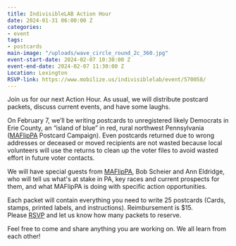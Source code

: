 ```yaml
---
title: IndivisibleLAB Action Hour
date: 2024-01-31 06:00:00 Z
categories:
- event
tags:
- postcards
main-image: "/uploads/wave_circle_round_2c_360.jpg"
event-start-date: 2024-02-07 10:30:00 Z
event-end-date: 2024-02-07 11:30:00 Z
Location: Lexington
RSVP-link: https://www.mobilize.us/indivisiblelab/event/570058/
---
```


Join us for our next Action Hour. As usual, we will distribute postcard packets, discuss current events, and have some laughs.

On February 7, we’ll be writing postcards to unregistered likely Democrats in Erie County, an “island of blue” in red, rural northwest Pennsylvania ([MAFlipPA](https://www.maflippa.org/) Postcard Campaign). Even postcards returned due to wrong addresses or deceased or moved recipients are not wasted because local volunteers will use the returns to clean up the voter files to avoid wasted effort in future voter contacts.

We will have special guests from [MAFlipPA](https://www.maflippa.org/), Bob Scheier and Ann Eldridge, who will tell us what's at stake in PA, key races and current prospects for them, and what MAFlipPA is doing with specific action opportunities.

Each packet will contain everything you need to write 25 postcards (Cards, stamps, printed labels, and instructions). Reimbursement is $15. Please [RSVP](https://www.mobilize.us/indivisiblelab/event/570058/) and let us know how many packets to reserve. 

Feel free to come and share anything you are working on. We all learn from each other!